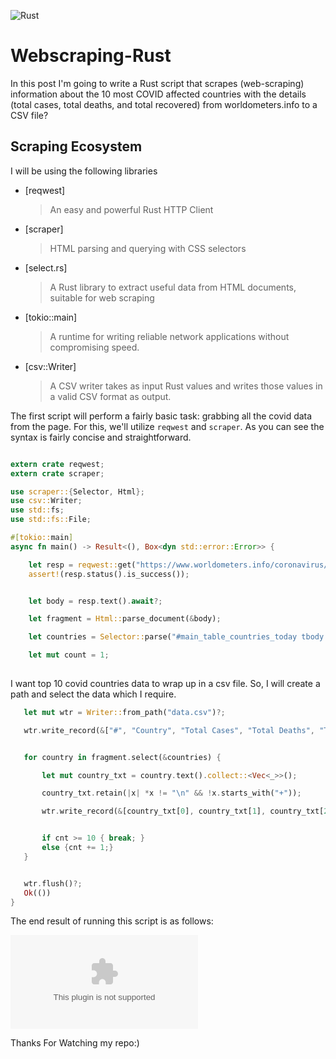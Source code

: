 ![Rust](https://img.shields.io/badge/-Rust-orange)

# Webscraping-Rust

In this post I'm going to write a Rust script that scrapes (web-scraping) information about the 10 most COVID affected countries with the details (total cases, total deaths, and total recovered) from worldometers.info to a CSV file?

## Scraping Ecosystem

I will be using the following libraries 

- [reqwest]

    > An easy and powerful Rust HTTP Client

- [scraper]

    > HTML parsing and querying with CSS selectors

- [select.rs]

    > A Rust library to extract useful data from HTML documents, suitable for web scraping
    
- [tokio::main]
 
   > A runtime for writing reliable network applications without compromising speed.

- [csv::Writer]
  
  > A CSV writer takes as input Rust values and writes those values in a valid CSV format as output.
   
The first script will perform a fairly basic task: grabbing all the covid data from the page. For this, we'll utilize `reqwest` and `scraper`. As you can see the syntax is fairly concise and straightforward.

```rust

extern crate reqwest;
extern crate scraper;

use scraper::{Selector, Html};
use csv::Writer;
use std::fs;
use std::fs::File;

#[tokio::main]
async fn main() -> Result<(), Box<dyn std::error::Error>> {

    let resp = reqwest::get("https://www.worldometers.info/coronavirus/#countries").await?;
    assert!(resp.status().is_success());


    let body = resp.text().await?;

    let fragment = Html::parse_document(&body);

    let countries = Selector::parse("#main_table_countries_today tbody:nth-child(2) tr:not([style*=\"display: none\"]):not(.total_row_world)").unwrap();

    let mut count = 1;
    
 ```
    
   I want top 10 covid countries data to wrap up in a csv file. So, I will create a path and select the data which I require.
    
    
 ```rust
    let mut wtr = Writer::from_path("data.csv")?;

    wtr.write_record(&["#", "Country", "Total Cases", "Total Deaths", "Total Recovered"])?;


    for country in fragment.select(&countries) {

        let mut country_txt = country.text().collect::<Vec<_>>();

        country_txt.retain(|x| *x != "\n" && !x.starts_with("+"));

        wtr.write_record(&[country_txt[0], country_txt[1], country_txt[2], country_txt[3], country_txt[4]])?;


        if cnt >= 10 { break; }
        else {cnt += 1;}
    }


    wtr.flush()?;
    Ok(())
}
```

The end result of running this script is as follows:

![data](https://github.com/nj7782/Webscraping-Rust/blob/main/data.csv)



Thanks For Watching my repo:)
